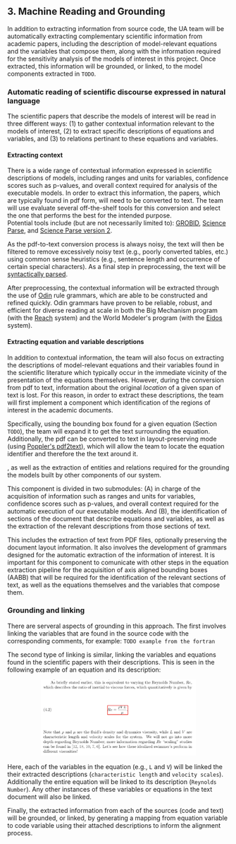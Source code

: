 ## 3. Machine Reading and Grounding

In addition to extracting information from source code, the UA team will be 
automatically extracting complementary scientific information from academic papers,
including the description of model-relevant equations and the variables
that compose them, along with the information required for the sensitivity
analysis of the models of interest in this project.  Once extracted, this information
will be grounded, or linked, to the model components extracted in `TODO`.

### Automatic reading of scientific discourse expressed in natural language

The scientific papers that describe the models of interest will be read in three
different ways: (1) to gather contextual information relevant to the models of interest,
(2) to extract specific descriptions of equations and variables, and (3) to relations 
pertinant to these equations and variables.  

#### Extracting context
There is a wide range of contextual information expressed in scientific descriptions of 
models, including ranges and units for variables, confidence scores such as
p-values, and overall context required for analysis of the
executable models.  In order to extract this information, the papers, which are 
typically found in pdf form, will need to be converted to text.  The team will use evaluate
several off-the-shelf tools for this conversion and select the one that performs the best for 
the intended purpose.  
Potential tools include (but are not necessarily limited to): [GROBID](https://github.com/kermitt2/grobid), 
[Science Parse](https://github.com/allenai/science-parse), and [Science Parse version 2](https://github.com/allenai/spv2).

As the pdf-to-text conversion process is always noisy, the text 
will then be filtered to remove excessively noisy text (e.g., poorly converted tables, etc.)
using common sense heuristics (e.g., sentence length and occurrence of certain special characters).
As a final step in preprocessing, the text will be [syntactically parsed](https://github.com/clulab/processors). 

After preprocessing, the contextual information will be extracted through the use of 
[Odin](http://www.lrec-conf.org/proceedings/lrec2016/pdf/32_Paper.pdf) rule grammars, 
which are able to be constructed and refined quickly.  Odin grammars have proven to be reliable,
robust, and efficient for diverse reading at scale in both the Big Mechanism program 
(with the [Reach](https://academic.oup.com/database/article/2018/1/bay098/5107029) 
system) and the World Modeler's program (with the [Eidos](https://github.com/clulab/eidos/) 
system).

#### Extracting equation and variable descriptions
In addition to contextual information, the team will also focus on extracting the descriptions
of model-relevant equations and their variables found in the scientific literature which typically
occur in the immediate vicinity of the presentation of the equations themselves.  However, during the
conversion from pdf to text, information about the original _location_ of a given span of text is 
lost.  For this reason, in order to extract these descriptions, the team will first implement a 
component which identification of the regions of interest in the academic documents. 

Specifically, using the bounding box found for a given equation (Section `TODO`), the team will 
expand it to get the text surrounding the equation.  Additionally, the pdf can be converted to
text in layout-preserving mode (using [Poppler's pdf2text](https://poppler.freedesktop.org/)), 
which will allow the team to locate the equation identifier and therefore the the text around it.



, as well as the extraction of entities and relations required
for the grounding the models built by other components of our system.

This component is divided in two submodules: (A) in charge of the acquisition of
information such as ranges and units for variables, confidence scores such as
p-values, and overall context required for the automatic execution of our
executable models. And (B), the identification of sections of the document that
describe equations and variables, as well as the extraction of the relevant
descriptions from those sections of text.

This includes the extraction of text from PDF files, optionally preserving the
document layout information. It also involves the development of grammars
designed for the automatic extraction of the information of interest. It is
important for this component to comunicate with other steps in the equation
extraction pipeline for the acquisition of axis aligned bounding boxes (AABB)
that will be required for the identification of the relevant sections of text,
as well as the equations themselves and the variables that compose them.

### Grounding and linking

There are serveral aspects of grounding in this approach.  The first involves
linking the variables that are found in the source code with the corresponding
comments, for example: `TODO example from the fortran`

The second type of linking is similar, linking the variables and equations found
in the scientific papers with their descriptions.  This is seen in the following
example of an equation and its description: 

<p align="center">
<img src="figs/reynolds_number_equation_screenshot.png" width="70%">
</p>

Here, each of the variables in the equation (e.g., `L` and `V`) will be linked
the their extracted descriptions (`characteristic length` and `velocity
scales`).  Additionally the entire equation will be linked to its description
(`Reynolds Number`).  Any other instances of these variables or equations in the
text document will also be linked.

Finally, the extracted information from each of the sources (code and text) will
be grounded, or linked, by generating a mapping from equation variable to code
variable using their attached descriptions to inform the alignment process.
